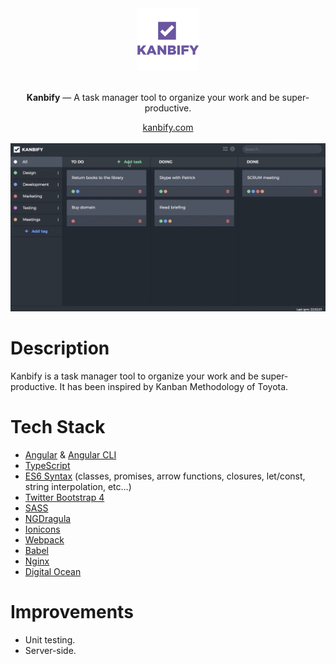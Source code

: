 <div align="center">
  <img src="https://github.com/jonathanmartinez/kanbify/blob/master/src/assets/logo_v.png?raw=true" height="100" alt="Logo">
    <br><br>
    <p><strong>Kanbify</strong> — A task manager tool to organize your work and be super-productive.</p>
    <a href="http://www.kanbify.com">kanbify.com</a>
    <br><br>
    <img src="https://github.com/jonathanmartinez/kanbify/blob/master/src/assets/board.gif?raw=true" alt="Demo">
</div>

# Description

Kanbify is a task manager tool to organize your work and be super-productive. It has been inspired by Kanban Methodology of Toyota.

# Tech Stack

* [Angular](https://angular.io/) & [Angular CLI](https://cli.angular.io/)
* [TypeScript](https://www.typescriptlang.org/)
* [ES6 Syntax](http://es6-features.org) (classes, promises, arrow functions, closures, let/const, string interpolation, etc...)
* [Twitter Bootstrap 4](https://v4-alpha.getbootstrap.com/)
* [SASS](http://sass-lang.com/)
* [NGDragula](http://valor-software.com/ng2-dragula/)
* [Ionicons](http://ionicons.com/)
* [Webpack](https://webpack.github.io/)
* [Babel](https://babeljs.io/)
* [Nginx](https://www.nginx.com/)
* [Digital Ocean](https://www.digitalocean.com/)

# Improvements

* Unit testing.
* Server-side.